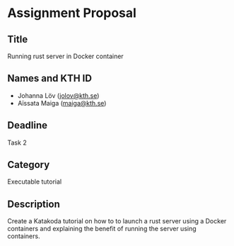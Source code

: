 # Assignment Proposal

## Title

Running rust server in Docker container

## Names and KTH ID
  - Johanna Löv (jolov@kth.se)
  - Aïssata Maiga (maiga@kth.se)

## Deadline

Task 2

## Category

Executable tutorial

## Description
Create a Katakoda tutorial on how to to launch a rust server using a Docker containers and explaining the benefit of running the server using containers.
